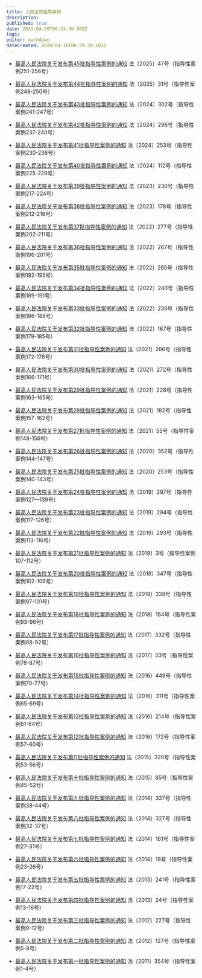 ```yaml
---
title: 人民法院指导案例
description: 
published: true
date: 2025-04-20T06:23:36.680Z
tags: 
editor: markdown
dateCreated: 2024-04-18T06:39:29.102Z
---
```


* [最高人民法院关于发布第45批指导性案例的通知](最高人民法院关于发布第45批指导性案例的通知)
法〔2025〕47号（指导性案例251-256号）

* [最高人民法院关于发布第44批指导性案例的通知](最高人民法院关于发布第44批指导性案例的通知)
法〔2025〕31号（指导性案例248-250号）

* [最高人民法院关于发布第43批指导性案例的通知](最高人民法院关于发布第43批指导性案例的通知)
法〔2024〕302号（指导性案例241-247号）

* [最高人民法院关于发布第42批指导性案例的通知](最高人民法院关于发布第42批指导性案例的通知)
法〔2024〕298号（指导性案例237-240号）

* [最高人民法院关于发布第41批指导性案例的通知](最高人民法院关于发布第41批指导性案例的通知)
法〔2024〕253号（指导性案例230-236号）

* [最高人民法院关于发布第40批指导性案例的通知](最高人民法院关于发布第40批指导性案例的通知)
法〔2024〕112号（指导性案例225-229号）

* [最高人民法院关于发布第39批指导性案例的通知](最高人民法院关于发布第39批指导性案例的通知)
法〔2023〕230号（指导性案例217-224号）

* [最高人民法院关于发布第38批指导性案例的通知](最高人民法院关于发布第38批指导性案例的通知)
法〔2023〕178号（指导性案例212-216号）

* [最高人民法院关于发布第37批指导性案例的通知](最高人民法院关于发布第37批指导性案例的通知)
法〔2022〕277号（指导性案例202-211号）

* [最高人民法院关于发布第36批指导性案例的通知](最高人民法院关于发布第36批指导性案例的通知)
法〔2022〕267号（指导性案例196-201号）

* [最高人民法院关于发布第35批指导性案例的通知](最高人民法院关于发布第35批指导性案例的通知)
法〔2022〕265号（指导性案例192-195号）

* [最高人民法院关于发布第34批指导性案例的通知](最高人民法院关于发布第34批指导性案例的通知)
法〔2022〕240号（指导性案例189-191号）

* [最高人民法院关于发布第33批指导性案例的通知](最高人民法院关于发布第33批指导性案例的通知)
法〔2022〕236号（指导性案例186-188号）

* [最高人民法院关于发布第32批指导性案例的通知](最高人民法院关于发布第32批指导性案例的通知)
法〔2022〕167号（指导性案例179-185号）

* [最高人民法院关于发布第31批指导性案例的通知](最高人民法院关于发布第31批指导性案例的通知)
法〔2021〕286号（指导性案例172-178号）

* [最高人民法院关于发布第30批指导性案例的通知](最高人民法院关于发布第30批指导性案例的通知)
法〔2021〕272号（指导性案例166-171号）

* [最高人民法院关于发布第29批指导性案例的通知](最高人民法院关于发布第29批指导性案例的通知)
法〔2021〕228号（指导性案例163-165号）

* [最高人民法院关于发布第28批指导性案例的通知](最高人民法院关于发布第28批指导性案例的通知)
法〔2021〕182号（指导性案例157-162号）

* [最高人民法院关于发布第27批指导性案例的通知](最高人民法院关于发布第27批指导性案例的通知)
法〔2021〕55号（指导性案例148-156号）

* [最高人民法院关于发布第26批指导性案例的通知](最高人民法院关于发布第26批指导性案例的通知)
法〔2020〕352号（指导性案例144-147号）

* [最高人民法院关于发布第25批指导性案例的通知](最高人民法院关于发布第25批指导性案例的通知)
法〔2020〕253号（指导性案例140-143号）

* [最高人民法院关于发布第24批指导性案例的通知](最高人民法院关于发布第24批指导性案例的通知)
法〔2019〕297号（指导性案例127—139号）

* [最高人民法院关于发布第23批指导性案例的通知](最高人民法院关于发布第23批指导性案例的通知)
法〔2019〕294号（指导性案例117-126号）

* [最高人民法院关于发布第22批指导性案例的通知](最高人民法院关于发布第22批指导性案例的通知)
法〔2019〕293号（指导性案例113-116号）

* [最高人民法院关于发布第21批指导性案例的通知](最高人民法院关于发布第21批指导性案例的通知)
法〔2019〕3号（指导性案例107-112号）

* [最高人民法院关于发布第20批指导性案例的通知](最高人民法院关于发布第20批指导性案例的通知)
法〔2018〕347号（指导性案例102-106号）

* [最高人民法院关于发布第19批指导性案例的通知](最高人民法院关于发布第19批指导性案例的通知)
法〔2018〕338号（指导性案例97-101号）

* [最高人民法院关于发布第18批指导性案例的通知](最高人民法院关于发布第18批指导性案例的通知)
法〔2018〕164号（指导性案例93-96号）

* [最高人民法院关于发布第17批指导性案例的通知](最高人民法院关于发布第17批指导性案例的通知)
法〔2017〕332号（指导性案例88-92号）

* [最高人民法院关于发布第16批指导性案例的通知](最高人民法院关于发布第16批指导性案例的通知)
法〔2017〕53号（指导性案例78-87号）

* [最高人民法院关于发布第15批指导性案例的通知](最高人民法院关于发布第15批指导性案例的通知)
法〔2016〕449号（指导性案例70-77号）

* [最高人民法院关于发布第14批指导性案例的通知](最高人民法院关于发布第14批指导性案例的通知)
法〔2016〕311号（指导性案例65-69号）

* [最高人民法院关于发布第13批指导性案例的通知](最高人民法院关于发布第13批指导性案例的通知)
法〔2016〕214号（指导性案例61-64号）

* [最高人民法院关于发布第12批指导性案例的通知](最高人民法院关于发布第12批指导性案例的通知)
法〔2016〕172号（指导性案例57-60号）

* [最高人民法院关于发布第11批指导性案例的通知](最高人民法院关于发布第11批指导性案例的通知)
法〔2015〕320号（指导性案例53-56号）

* [最高人民法院关于发布第十批指导性案例的通知](最高人民法院关于发布第十批指导性案例的通知)
法〔2015〕85号（指导性案例45-52号）

* [最高人民法院关于发布第九批指导性案例的通知](最高人民法院关于发布第九批指导性案例的通知)
法〔2014〕337号（指导性案例38-44号）

* [最高人民法院关于发布第八批指导性案例的通知](最高人民法院关于发布第八批指导性案例的通知)
法〔2014〕327号（指导性案例32-37号）

* [最高人民法院关于发布第七批指导性案例的通知](最高人民法院关于发布第七批指导性案例的通知)
法〔2014〕161号（指导性案例27-31号）

* [最高人民法院关于发布第六批指导性案例的通知](最高人民法院关于发布第六批指导性案例的通知)
法〔2014〕18号（指导性案例23-26号）

* [最高人民法院关于发布第五批指导性案例的通知](最高人民法院关于发布第五批指导性案例的通知)
法〔2013〕241号（指导性案例17-22号）

* [最高人民法院关于发布第四批指导性案例的通知](最高人民法院关于发布第四批指导性案例的通知)
法〔2013〕24号（指导性案例13-16号）

* [最高人民法院关于发布第三批指导性案例的通知](最高人民法院关于发布第三批指导性案例的通知)
法〔2012〕227号（指导性案例9-12号）

* [最高人民法院关于发布第二批指导性案例的通知](最高人民法院关于发布第二批指导性案例的通知)
法〔2012〕127号（指导性案例5-8号）

* [最高人民法院关于发布第一批指导性案例的通知](最高人民法院关于发布第一批指导性案例的通知)
法〔2011〕354号（指导性案例1-4号）